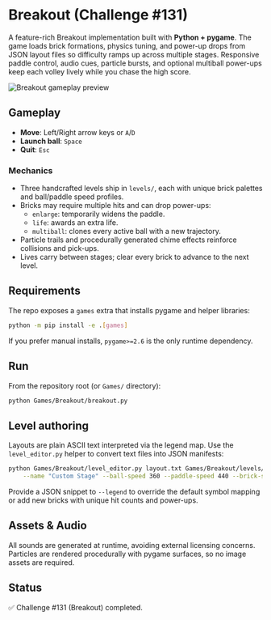 # Breakout (Challenge #131)

A feature-rich Breakout implementation built with **Python + pygame**. The game
loads brick formations, physics tuning, and power-up drops from JSON layout
files so difficulty ramps up across multiple stages. Responsive paddle control,
audio cues, particle bursts, and optional multiball power-ups keep each volley
lively while you chase the high score.

![Breakout gameplay preview](../programming%20challenges.png)

## Gameplay

- **Move**: Left/Right arrow keys or `A`/`D`
- **Launch ball**: `Space`
- **Quit**: `Esc`

### Mechanics

- Three handcrafted levels ship in `levels/`, each with unique brick palettes
  and ball/paddle speed profiles.
- Bricks may require multiple hits and can drop power-ups:
  - `enlarge`: temporarily widens the paddle.
  - `life`: awards an extra life.
  - `multiball`: clones every active ball with a new trajectory.
- Particle trails and procedurally generated chime effects reinforce collisions
  and pick-ups.
- Lives carry between stages; clear every brick to advance to the next level.

## Requirements

The repo exposes a `games` extra that installs pygame and helper libraries:

```bash
python -m pip install -e .[games]
```

If you prefer manual installs, `pygame>=2.6` is the only runtime dependency.

## Run

From the repository root (or `Games/` directory):

```bash
python Games/Breakout/breakout.py
```

## Level authoring

Layouts are plain ASCII text interpreted via the legend map. Use the
`level_editor.py` helper to convert text files into JSON manifests:

```bash
python Games/Breakout/level_editor.py layout.txt Games/Breakout/levels/custom.json \
    --name "Custom Stage" --ball-speed 360 --paddle-speed 440 --brick-size 64 24
```

Provide a JSON snippet to `--legend` to override the default symbol mapping or
add new bricks with unique hit counts and power-ups.

## Assets & Audio

All sounds are generated at runtime, avoiding external licensing concerns.
Particles are rendered procedurally with pygame surfaces, so no image assets are
required.

## Status

✅ Challenge #131 (Breakout) completed.
